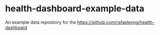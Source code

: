 # health-dashboard-example-data

An example data repository for the https://github.com/rafaeleyng/health-dashboard
